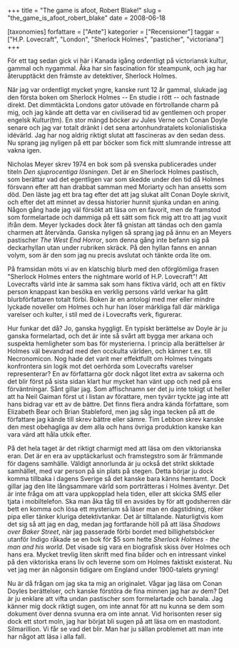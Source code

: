 +++
title = "The game is afoot, Robert Blake!"
slug = "the_game_is_afoot_robert_blake"
date = 2008-06-18

[taxonomies]
forfattare = ["Ante"]
kategorier = ["Recensioner"]
taggar = ["H.P. Lovecraft", "London", "Sherlock Holmes", "pasticher", "victoriana"]
+++

För ett tag sedan gick vi här i Kanada igång ordentligt på victoriansk kultur, gammal och nygammal. Åka har sin fascination för steampunk, och jag har återupptäckt den främste av detektiver, Sherlock Holmes.

När jag var ordentligt mycket yngre, kanske runt 12 år gammal, slukade jag den första boken om Sherlock Holmes -- En studie i rött -- och fastnade direkt. Det dimmtäckta Londons gator utövade en förtrollande charm på mig, och jag kände att detta var en civiliserad tid av gentlemen och proper engelsk Kultur(tm). En stor mängd böcker av Jules Verne och Conan Doyle senare och jag var totalt dränkt i det sena artonhundratalets kolonialistiska idévärld. Jag har nog aldrig riktigt slutat att fascineras av den sedan dess. Nu sprang jag nyligen på ett par böcker som fick mitt slumrande intresse att vakna igen.

Nicholas Meyer skrev 1974 en bok som på svenska publicerades under titeln <em>Den sjuprocentiga lösningen</em>. Det är en Sherlock Holmes pastisch, som berättar vad det egentligen var som skedde under den tid då Holmes försvann efter att han drabbat samman med Moriarty och han ansetts som död. Den läste jag ett bra tag efter det att jag slukat allt Conan Doyle skrivit, och efter det att minnet av dessa historier hunnit sjunka undan en aning. Någon gång hade jag väl försökt att läsa om en favorit, men de framstod som formelartade och dammiga på ett sätt som fick mig att tro att jag vuxit ifrån dem. Meyer lyckades dock åter få gnistan att tändas och den gamla charmen att återvända. Ganska nyligen så sprang jag på ännu en an Meyers pastischer <em>The West End Horror</em>, som denna gång inte befann sig på deckarhyllan utan under rubriken skräck. På den hyllan fanns en annan volym, som är den som jag nu precis avslutat och tänkte orda lite om.

På framsidan möts vi av en klatschig blurb med den oförglömliga frasen "Sherlock Holmes enters the nightmare world of H.P. Lovecraft"! Att Lovecrafts värld inte är samma sak som hans fiktiva värld, och att en fiktiv person knappast kan besöka en verklig persons värld verkar ha gått blurbförfattaren totalt förbi. Boken är en antologi med mer eller mindre lyckade noveller om Holmes och hur han löser märkliga fall där märkliga varelser och kulter, i stil med de i Lovecrafts verk, figurerar.

Hur funkar det då? Jo, ganska hyggligt. En typiskt berättelse av Doyle är ju ganska formelartad, och det är inte så svårt att bygga mer arkana och suspekta hemligheter som bas för mysterierna. I princip alla berättelser är Holmes väl bevandrad med den occkulta världen, och känner t.ex. till Necronomicon. Nog hade det varit mer effektfullt om Holmes tvingats konfrontera sin logik mot det oerhörda som Lovecrafts varelser representerar? En av författarna gör dock något litet extra av sakerna och det blir först på sista sidan klart hur mycket han vänt upp och ned på ens förväntningar. Sånt gillar jag. Som affischnamn ser det ju inte tokigt ut heller att ha Neil Gaiman först ut i listan av förattare, men tyvärr tyckte jag inte att hans bidrag var ett av de bättre. Det finns flera andra kända författare, som Elizabeth Bear och Brian Stableford, men jag såg inga tecken på att de författare jag kände till skrev bättre eller sämre. Tim Lebbon skrev kanske den mest obehagliga av dem alla och hans övriga produktion kanske kan vara värd att håla utkik efter.

På det hela taget är det riktigt charmigt med att läsa om den viktorianska eran. Det är en era av upptäckarlust och framstegstro som är främmande för dagens samhälle. Väldigt annorlunda är ju också det strikt skiktade samhället, med var person på sin plats på stegen. Detta börjar ju dock komma tillbaka i dagens Sverige så det kanske bara känns hemtamt. Dock gillar jag den lite långsammare värld som porträtteras i Holmes äventyr. Det är inte fråga om att vara uppkopplad hela tiden, eller att skicka SMS eller tjata i mobiltelefon. Ska man åka tåg till en avsides by för att godsherren där bett en komma och lösa ett mysterium så läser man en dagstidning, röker pipa eller tänker kluriga detektivtankar. Det är tilltalande. Naturligtvis kom det sig så att jag en dag, medan jag fortfarande höll på att läsa <em>Shadows over Baker Street</em>, när jag passerade förbi bordet med billighetsböcker utanför Indigo råkade se en bok för $5 som hette <em>Sherlock Holmes - the man and his world</em>. Det visade sig vara en biografisk skiss över Holmes och hans era. Mycket trevlig liten skrift med fina bilder och en intressant vinkel på den viktoriska erans liv och leverne som om Holmes faktiskt existerat. Nu vet jag mer än någonsin tidigare om England under 1900-talets gryning!

Nu är då frågan om jag ska ta mig an originalet. Vågar jag läsa om Conan Doyles berättelser, och kanske förstöra de fina minnen jag har av dem? Det är ju enklare att vifta undan pastischer som formelartade och banala. Jag känner mig dock riktigt sugen, om inte annat för att nu kunna se dem som dokument över denna svunna era om inte annat. Vid horisonten reser sig dock ett stort moln, jag har börjat bli sugen på att läsa om en mastodont. Silmarillion. Vi får se vad det blir. Man har ju sällan problemet att man inte har något att läsa i alla fall.
